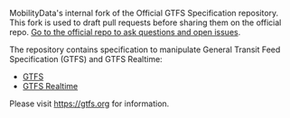 MobilityData's internal fork of the Official GTFS Specification repository. This fork is used to draft pull requests before sharing them on the official repo. [Go to the official repo to ask questions and open issues](https://github.com/google/transit). 

The repository contains specification to manipulate General Transit
Feed Specification (GTFS) and GTFS Realtime:
* [GTFS](/gtfs/README.md)
* [GTFS Realtime](/gtfs-realtime/README.md)

Please visit https://gtfs.org for information.
